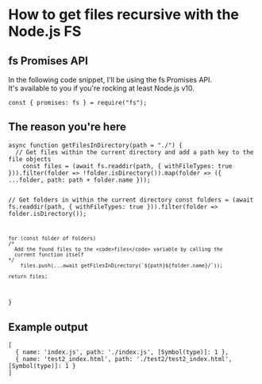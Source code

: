 <h1>How to get files recursive with the Node.js FS</h1>

<h2>fs Promises API</h2>
<p>
  In the following code snippet, I'll be using the fs Promises API.<br>
  It's available to you if you're rocking at least Node.js v10.
</p>
<code>const { promises: fs } = require("fs");</code>

<h2>The reason you're here</h2>
<code>async function getFilesInDirectory(path = "./") {
  // Get files within the current directory and add a path key to the file objects
	const files = (await fs.readdir(path, { withFileTypes: true })).filter(folder => !folder.isDirectory()).map(folder => ({ ...folder, path: path + folder.name }));
	
  // Get folders in within the current directory
  const folders = (await fs.readdir(path, { withFileTypes: true })).filter(folder => folder.isDirectory());

	for (const folder of folders)
    /*
      Add the found files to the <code>files</code> variable by calling the
      current function itself
    */
		files.push(...await getFilesInDirectory(`${path}${folder.name}/`));

	return files;
}</code>

<h2>Example output</h2>
<code>[
  { name: 'index.js', path: './index.js', [Symbol(type)]: 1 },
  { name: 'test2_index.html', path: './test2/test2_index.html', [Symbol(type)]: 1 }
]</code>
